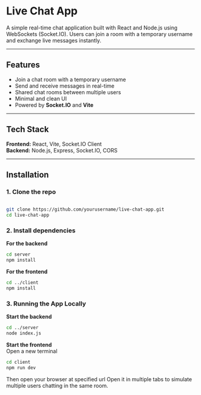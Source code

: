 # Live Chat App

A simple real-time chat application built with React and Node.js using WebSockets (Socket.IO). Users can join a room with a temporary username and exchange live messages instantly.

---

## Features

- Join a chat room with a temporary username
- Send and receive messages in real-time
- Shared chat rooms between multiple users
- Minimal and clean UI
- Powered by **Socket.IO** and **Vite**

---

## Tech Stack

**Frontend:** React, Vite, Socket.IO Client  
**Backend:** Node.js, Express, Socket.IO, CORS

---

## Installation

### 1. Clone the repo

```bash

git clone https://github.com/yourusername/live-chat-app.git
cd live-chat-app
```

### 2. Install dependencies

**For the backend**

```bash
cd server
npm install
```

**For the frontend**

```bash
cd ../client
npm install
```

### 3. Running the App Locally

**Start the backend**

```bash
cd ../server
node index.js
```

**Start the frontend** <br>
Open a new terminal

```bash
cd client
npm run dev
```

Then open your browser at specified url
Open it in multiple tabs to simulate multiple users chatting in the same room.
